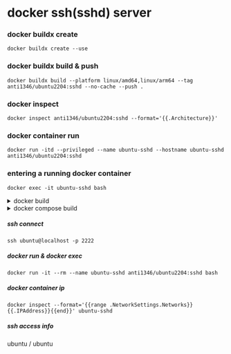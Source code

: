 # docker ssh(sshd) server

### docker buildx create
```
docker buildx create --use
```
### docker buildx build & push
```
docker buildx build --platform linux/amd64,linux/arm64 --tag anti1346/ubuntu2204:sshd --no-cache --push .
```
### docker inspect
```
docker inspect anti1346/ubuntu2204:sshd --format='{{.Architecture}}'
```
### docker container run
```
docker run -itd --privileged --name ubuntu-sshd --hostname ubuntu-sshd anti1346/ubuntu2204:sshd
```
### entering a running docker container
```
docker exec -it ubuntu-sshd bash
```

<details>
<summary>docker build</summary>

## docker
##### docker build
```
docker build --tag anti1346/ubuntu2204:sshd --no-cache .
```
```
docker build --tag anti1346/ubuntu2204:sshd --build-arg SSH_USER=ubuntu --build-arg SSH_PASSWORD=ubuntu --no-cache .
```
##### docker push
```
docker push anti1346/ubuntu2204:sshd
```
##### docker run(SSH Server)
```
docker run -d -p 2222:22 --name ubuntu-sshd anti1346/ubuntu2204:sshd
```
</details>


<details>
<summary>docker compose build</summary>

## docker-compose
##### docker-compose build
```
docker-compose build --no-cache
```
```
docker-compose up --build -d; docker-compose ps; docker-compose logs -f
```
```
docker-compose up -d; docker-compose ps; docker-compose logs -f
```
```
docker-compose exec ssh-server bash
```
</details>

##### ssh connect
```
ssh ubuntu@localhost -p 2222
```
##### docker run & docker exec
```
docker run -it --rm --name ubuntu-sshd anti1346/ubuntu2204:sshd bash
```
##### docker container ip
```
docker inspect --format='{{range .NetworkSettings.Networks}}{{.IPAddress}}{{end}}' ubuntu-sshd
```
##### ssh access info
ubuntu / ubuntu